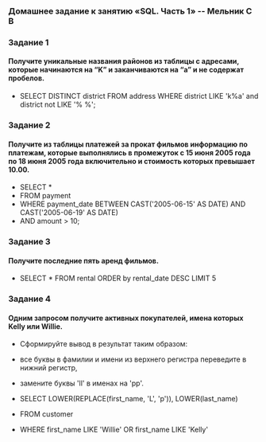 ### Домашнее задание к занятию «SQL. Часть 1» -- Мельник С В

### Задание 1

#### Получите уникальные названия районов из таблицы с адресами, которые начинаются на “K” и заканчиваются на “a” и не содержат пробелов.

- SELECT DISTINCT district FROM address WHERE district LIKE 'k%a' and district not LIKE '% %';

### Задание 2

#### Получите из таблицы платежей за прокат фильмов информацию по платежам, которые выполнялись в промежуток с 15 июня 2005 года по 18 июня 2005 года включительно и стоимость которых превышает 10.00.

- SELECT \*
- FROM payment
- WHERE payment_date BETWEEN CAST('2005-06-15' AS DATE) AND CAST('2005-06-19' AS DATE)
- AND amount > 10;

### Задание 3

#### Получите последние пять аренд фильмов.

- SELECT \* FROM rental ORDER by rental_date DESC LIMIT 5

### Задание 4

#### Одним запросом получите активных покупателей, имена которых Kelly или Willie.

- Сформируйте вывод в результат таким образом:
- все буквы в фамилии и имени из верхнего регистра переведите в нижний регистр,
- замените буквы 'll' в именах на 'pp'.

- SELECT LOWER(REPLACE(first_name, 'L', 'p')), LOWER(last_name)
- FROM customer
- WHERE first_name LIKE 'Willie' OR first_name LIKE 'Kelly'

